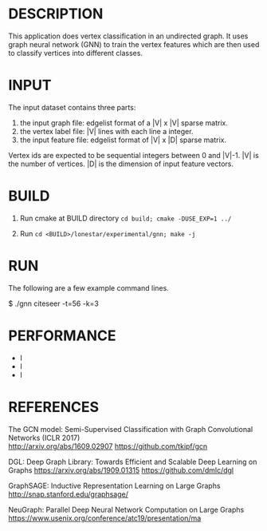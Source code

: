 DESCRIPTION 
===========

This application does vertex classification in an undirected graph.
It uses graph neural network (GNN) to train the vertex features 
which are then used to classify vertices into different classes.

INPUT
===========

The input dataset contains three parts:
1. the input graph file: edgelist format of a |V| x |V| sparse matrix.
2. the vertex label file: |V| lines with each line a integer.
3. the input feature file: edgelist format of |V| x |D| sparse matrix.

Vertex ids are expected to be sequential integers between 0 and |V|-1.
|V| is the number of vertices. |D| is the dimension of input feature vectors.

BUILD
===========

1. Run cmake at BUILD directory `cd build; cmake -DUSE_EXP=1 ../`

2. Run `cd <BUILD>/lonestar/experimental/gnn; make -j`

RUN
===========

The following are a few example command lines.

$ ./gnn citeseer -t=56 -k=3

PERFORMANCE
===========
- I
- I
- I

REFERENCES
===========
The GCN model:
Semi-Supervised Classification with Graph Convolutional Networks (ICLR 2017)  
http://arxiv.org/abs/1609.02907 
https://github.com/tkipf/gcn

DGL:
Deep Graph Library: Towards Efficient and Scalable Deep Learning on Graphs
https://arxiv.org/abs/1909.01315
https://github.com/dmlc/dgl

GraphSAGE: 
Inductive Representation Learning on Large Graphs
http://snap.stanford.edu/graphsage/

NeuGraph: Parallel Deep Neural Network Computation on Large Graphs
https://www.usenix.org/conference/atc19/presentation/ma

